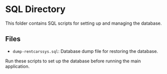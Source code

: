 # SQL Directory

This folder contains SQL scripts for setting up and managing the database.

## Files
- `dump-rentcarssys.sql`: Database dump file for restoring the database.

Run these scripts to set up the database before running the main application.
